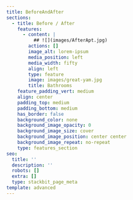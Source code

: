 ```yaml
---
title: BeforeAndAfter
sections:
  - title: Before / After
    features:
      - content: |
          ## ![](images/AfterApt.jpg)
        actions: []
        image_alt: lorem-ipsum
        media_position: left
        media_width: fifty
        align: left
        type: feature
        image: images/great-yam.jpg
        title: Bathrooms
    feature_padding_vert: medium
    align: center
    padding_top: medium
    padding_bottom: medium
    has_border: false
    background_color: none
    background_image_opacity: 0
    background_image_size: cover
    background_image_position: center center
    background_image_repeat: no-repeat
    type: features_section
seo:
  title: ''
  description: ''
  robots: []
  extra: []
  type: stackbit_page_meta
template: advanced
---
```

